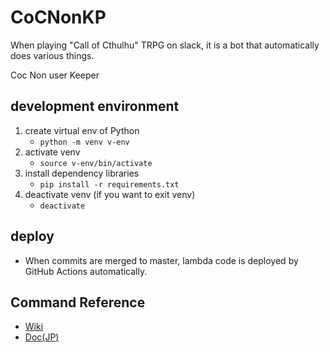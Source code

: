 # CoCNonKP

When playing "Call of Cthulhu" TRPG on slack, it is a bot that automatically does various things.  

Coc Non user Keeper

## development environment

1. create virtual env of Python
    - `python -m venv v-env`
2. activate venv
    - `source v-env/bin/activate`
3. install dependency libraries
    - `pip install -r requirements.txt`
4. deactivate venv (if you want to exit venv)
    - `deactivate`

## deploy

- When commits are merged to master, lambda code is deployed by GitHub Actions automatically.

## Command Reference

- [Wiki](https://github.com/cahlchang/CoCNonKP/wiki/Command-Reference)
- [Doc(JP)](./command_reference.md)
